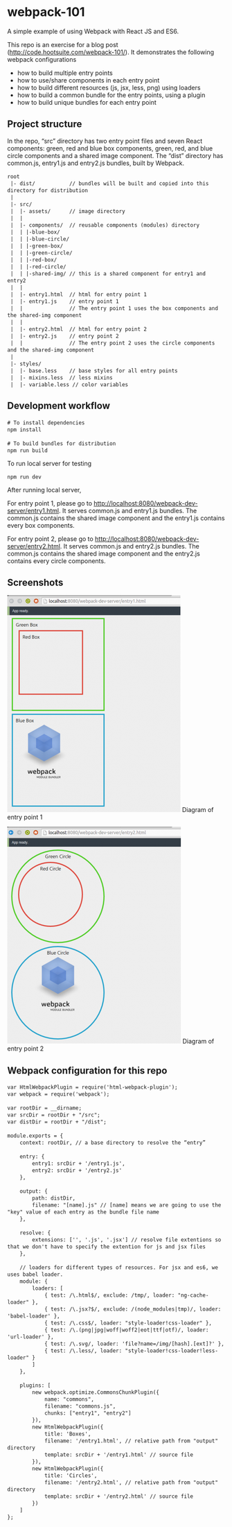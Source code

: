 # webpack-101
A simple example of using Webpack with React JS and ES6. 

This repo is an exercise for a blog post (http://code.hootsuite.com/webpack-101/). It demonstrates the following webpack configurations
 * how to build multiple entry points
 * how to use/share components in each entry point
 * how to build different resources (js, jsx, less, png) using loaders
 * how to build a common bundle for the entry points, using a plugin
 * how to build unique bundles for each entry point


## Project structure

In the repo, “src” directory has two entry point files and seven React components: green, red and blue box components, green, red, and blue circle components and a shared image component. The “dist” directory has common.js, entry1.js and entry2.js bundles, built by Webpack.

```shell
root
 |- dist/           // bundles will be built and copied into this directory for distribution
 |
 |- src/
 |  |- assets/      // image directory
 |  |
 |  |- components/  // reusable components (modules) directory
 |  | |-blue-box/
 |  | |-blue-circle/
 |  | |-green-box/
 |  | |-green-circle/
 |  | |-red-box/
 |  | |-red-circle/
 |  | |-shared-img/ // this is a shared component for entry1 and entry2
 |  |
 |  |- entry1.html  // html for entry point 1
 |  |- entry1.js    // entry point 1
 |  |               // The entry point 1 uses the box components and the shared-img component
 |  |
 |  |- entry2.html  // html for entry point 2
 |  |- entry2.js    // entry point 2
 |  |               // The entry point 2 uses the circle components and the shared-img component
 |
 |- styles/
 |  |- base.less    // base styles for all entry points
 |  |- mixins.less  // less mixins 
 |  |- variable.less // color variables
```

## Development workflow
```shell
# To install dependencies
npm install

# To build bundles for distribution
npm run build
```

To run local server for testing
```
npm run dev
```
After running local server,

For entry point 1, please go to [http://localhost:8080/webpack-dev-server/entry1.html](http://localhost:8080/webpack-dev-server/entry1.html). It serves common.js and entry1.js bundles. The common.js contains the shared image component and the entry1.js contains every box components.

For entry point 2, please go to [http://localhost:8080/webpack-dev-server/entry2.html](http://localhost:8080/webpack-dev-server/entry2.html). It serves common.js and entry2.js bundles. The common.js contains the shared image component and the entry2.js contains every circle components.

## Screenshots

![Alt text](/webpack-image-of-entry-point-1.png?raw=true "Diagram of entry point 1")
Diagram of entry point 1

![Alt text](/webpack-image-of-entry-point-2.png?raw=true "Diagram of entry point 2")
Diagram of entry point 2

## Webpack configuration for this repo
```shell
var HtmlWebpackPlugin = require('html-webpack-plugin');
var webpack = require('webpack');

var rootDir = __dirname;
var srcDir = rootDir + "/src";
var distDir = rootDir + "/dist";

module.exports = {
    context: rootDir, // a base directory to resolve the “entry”

    entry: {
        entry1: srcDir + '/entry1.js',
        entry2: srcDir + '/entry2.js'
    },

    output: {
        path: distDir,
        filename: "[name].js" // [name] means we are going to use the "key" value of each entry as the bundle file name
    },

    resolve: {
        extensions: ['', '.js', '.jsx'] // resolve file extentions so that we don't have to specify the extention for js and jsx files
    },

    // loaders for different types of resources. For jsx and es6, we uses babel loader.
    module: {
        loaders: [
            { test: /\.html$/, exclude: /tmp/, loader: "ng-cache-loader" },
            { test: /\.jsx?$/, exclude: /(node_modules|tmp)/, loader: 'babel-loader' },
            { test: /\.css$/, loader: "style-loader!css-loader" },
            { test: /\.(png|jpg|woff|woff2|eot|ttf|otf)/, loader: 'url-loader' },
            { test: /\.svg/, loader: 'file?name=/img/[hash].[ext]?' },
            { test: /\.less/, loader: "style-loader!css-loader!less-loader" }
        ]
    },

    plugins: [
        new webpack.optimize.CommonsChunkPlugin({
            name: "commons",
            filename: "commons.js",
            chunks: ["entry1", "entry2"]
        }),
        new HtmlWebpackPlugin({
            title: 'Boxes',
            filename: '/entry1.html', // relative path from "output" directory
            template: srcDir + '/entry1.html' // source file
        }),
        new HtmlWebpackPlugin({
            title: 'Circles',
            filename: '/entry2.html', // relative path from "output" directory
            template: srcDir + '/entry2.html' // source file
        })
    ]
};

```